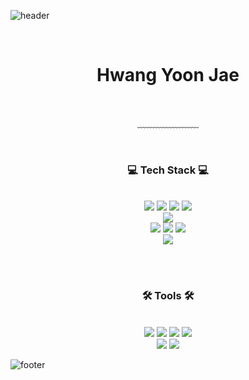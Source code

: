 ![header](https://capsule-render.vercel.app/api?type=waving&&color=gradient&height=100&section=header&fontSize=90)

<div align = "center">

<br/>
<h1>Hwang Yoon Jae</h1>
<br/>

﹏﹏﹏﹏﹏﹏﹏

<br/>
 
<h3>💻 Tech Stack 💻</h3>
 
<br/>

<div class="Front-end">
<img src="https://img.shields.io/badge/HTML-E34F26?style=flat-square&logo=HTML5&logoColor=white"/></a>
<img src="https://img.shields.io/badge/CSS-1572B6?style=flat-square&logo=CSS3&logoColor=white"/></a>
<img src="https://img.shields.io/badge/JavaScript-F7DF1E?style=flat-square&logo=JavaScript&logoColor=white"/></a>
<img src="https://img.shields.io/badge/Vue-4FC08D?style=flat-square&logo=Vue.js&logoColor=white"/></a>
</div>

<div class="Back-end">
</div>

<div class="DB">
<img src="https://img.shields.io/badge/MariaDB-003545?style=flat-square&logo=MariaDB&logoColor=white"/></a>
</div>

<div class="Software">
<img src="https://img.shields.io/badge/Linux-FCC624?style=flat-square&logo=Linux&logoColor=white"/></a>
<img src="https://img.shields.io/badge/Docker-2496ED?style=flat-square&logo=Docker&logoColor=white"/></a>
<img src="https://img.shields.io/badge/Nginx-009639?style=flat-square&logo=NGINX&logoColor=white"/></a>
</div>

<div>
<img src="https://img.shields.io/badge/Markdown-000000?style=flat-square&logo=Markdown&logoColor=white"/></a>
</div>

<br/><br/>
 
<h3>🛠 Tools 🛠</h3>
 
<br/>
<div class="Tools">
<img src="https://img.shields.io/badge/Git-F05032?style=flat-square&logo=Git&logoColor=white"/></a>
<img src="https://img.shields.io/badge/GitHub-181717?style=flat-square&logo=GitHub&logoColor=white"/></a>
<img src="https://img.shields.io/badge/Visual Studio Code-007ACC?style=flat-square&logo=Visual Studio Code&logoColor=white"/></a>
<img src="https://img.shields.io/badge/Discord-5865F2?style=flat-square&logo=Discord&logoColor=white"/></a>
</div>

<div class="Tools">
<img src="https://img.shields.io/badge/IntelliJ IDEA-000000?style=flat-square&logo=IntelliJ IDEA&logoColor=white"/></a>
<img src="https://img.shields.io/badge/Jenkins-D24939?style=flat-square&logo=Jenkins&logoColor=white"/></a>
</div>

</div>

![footer](https://capsule-render.vercel.app/api?type=waving&&color=gradient&height=100&section=footer&fontSize=90)
